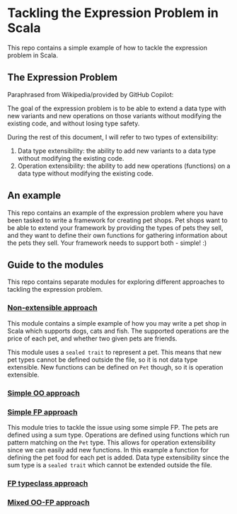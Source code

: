 # Tackling the Expression Problem in Scala

This repo contains a simple example of how to tackle the expression problem in Scala.

## The Expression Problem

Paraphrased from Wikipedia/provided by GitHub Copilot:

The goal of the expression problem is to be able to extend a data type with new variants and new operations on those variants without modifying the existing code, and without losing type safety.

During the rest of this document, I will refer to two types of extensibility:

1. Data type extensibility: the ability to add new variants to a data type without modifying the existing code.
2. Operation extensibility: the ability to add new operations (functions) on a data type without modifying the existing code.

## An example

This repo contains an example of the expression problem where you have been tasked to write a framework for creating pet shops. Pet shops want to be able to extend your framework by providing the types of pets they sell, and they want to define their own functions for gathering information about the pets they sell. Your framework needs to support both - simple! :)

## Guide to the modules

This repo contains separate modules for exploring different approaches to tackling the expression problem.

### [Non-extensible approach](non-extensible)

This module contains a simple example of how you may write a pet shop in Scala which supports dogs, cats and fish. The supported operations are the price of each pet, and whether two given pets are friends.

This module uses a `sealed trait` to represent a pet. This means that new pet types cannot be defined outside the file, so it is not data type extensible. New functions can be defined on `Pet` though, so it is operation extensible.

### [Simple OO approach](simple-oo)

### [Simple FP approach](simple-fp)

This module tries to tackle the issue using some simple FP. The pets are defined using a sum type. Operations are defined using functions which run pattern matching on the `Pet` type. This allows for operation extensibility since we can easily add new functions. In this example a function for defining the pet food for each pet is added. Data type extensibility since the sum type is a `sealed trait` which cannot be extended outside the file.

### [FP typeclass approach](fp-typeclass)

### [Mixed OO-FP approach](mixed-oo-fp)